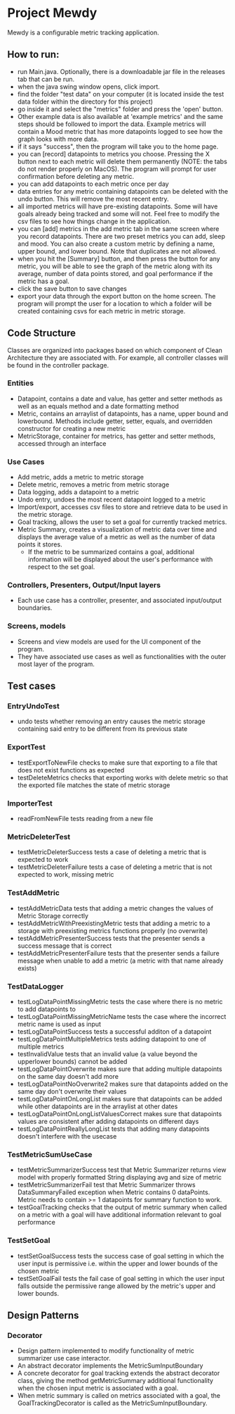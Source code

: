 # Project Mewdy

Mewdy is a configurable metric tracking application.

## How to run:
- run Main.java. Optionally, there is a downloadable jar file in the releases tab that can be run.
- when the java swing window opens, click import. 
- find the folder "test data" on your computer (it is located inside the test data folder within the directory for this project)
- go inside it and select the "metrics" folder and press the 'open' button.
- Other example data is also available at 'example metrics' and the same steps should be followed to import the data. Example metrics will contain a Mood metric that has more datapoints logged to see how the graph looks with more data.
- if it says "success", then the program will take you to the home page.
- you can [record] datapoints to metrics you choose. Pressing the X button next to each metric will delete them permanently (NOTE: the tabs do not render properly on MacOS). The program will prompt for user confirmation before deleting any metric.
- you can add datapoints to each metric once per day
- data entries for any metric containing datapoints can be deleted with the undo button. This will remove the most recent entry.
- all imported metrics will have pre-existing datapoints. Some will have goals already being tracked and some will not. Feel free to modify the csv files to see how things change in the application.
- you can [add] metrics in the add metric tab in the same screen where you record datapoints. There are two preset metrics you can add, sleep and mood. You can also create a custom metric by defining a name, upper bound, and lower bound. Note that duplicates are not allowed.
- when you hit the [Summary] button, and then press the button for any metric, you will be able to see the graph of the metric along with its average, number of data points stored, and goal performance if the metric has a goal.
- click the save button to save changes 
- export your data through the export button on the home screen. The program will prompt the user for a location to which a folder will be created containing csvs for each metric in metric storage.

## Code Structure
Classes are organized into packages based on which component of Clean Architecture they are associated with. For example, all controller classes will be found in the controller package.

### Entities
- Datapoint, contains a date and value, has getter and setter methods as well as an equals method and a date formatting method
- Metric, contains an arraylist of datapoints, has a name, upper bound and lowerbound. Methods include getter, setter, equals, and overridden constructor for creating a new metric
- MetricStorage, container for metrics, has getter and setter methods, accessed through an interface
### Use Cases
- Add metric, adds a metric to metric storage
- Delete metric, removes a metric from metric storage
- Data logging, adds a datapoint to a metric
- Undo entry, undoes the most recent datapoint logged to a metric
- Import/export, accesses csv files to store and retrieve data to be used in the metric storage.
- Goal tracking, allows the user to set a goal for currently tracked metrics.
- Metric Summary, creates a visualization of metric data over time and displays the average value of a metric as well as the number of data points it stores.
  - If the metric to be summarized contains a goal, additional information will be displayed about the user's performance with respect to the set goal.
### Controllers, Presenters, Output/Input layers
- Each use case has a controller, presenter, and associated input/output boundaries.
### Screens, models
- Screens and view models are used for the UI component of the program. 
- They have associated use cases as well as functionalities with the outer most layer of the program.

## Test cases

### EntryUndoTest
- undo tests whether removing an entry causes the metric storage containing said entry to be different from its previous state

### ExportTest
- testExportToNewFile checks to make sure that exporting to a file that does not exist functions as expected
- testDeleteMetrics checks that exporting works with delete metric so that the exported file matches the state of metric storage

### ImporterTest
- readFromNewFile tests reading from a new file

### MetricDeleterTest
- testMetricDeleterSuccess tests a case of deleting a metric that is expected to work
- testMetricDeleterFailure tests a case of deleting a metric that is not expected to work, missing metric
### TestAddMetric
- testAddMetricData tests that adding a metric changes the values of Metric Storage correctly
- testAddMetricWithPreexistingMetric tests that adding a metric to a storage with preexisting metrics functions properly (no overwrite)
- testAddMetricPresenterSuccess tests that the presenter sends a success message that is correct
- testAddMetricPresenterFailure tests that the presenter sends a failure message when unable to add a metric (a metric with that name already exists)
### TestDataLogger
- testLogDataPointMissingMetric tests the case where there is no metric to add datapoints to
- testLogDataPointMissingMetricName tests the case where the incorrect metric name is used as input
- testLogDataPointSuccess tests a successful additon of a datapoint
- testLogDataPointMultipleMetrics tests adding datapoint to one of multiple metrics
- testInvalidValue tests that an invalid value (a value beyond the upperlower bounds) cannot be added
- testLogDataPointOverwrite makes sure that adding multiple datapoints on the same day doesn't add more
- testLogDataPointNoOverwrite2 makes sure that datapoints added on the same day don't overwrite their values
- testLogDataPointOnLongList makes sure that datapoints can be added while other datapoints are in the arraylist at other dates
- testLogDataPointOnLongListValuesCorrect makes sure that datapoints values are consistent after adding datapoints on different days
- testLogDataPointReallyLongList tests that adding many datapoints doesn't interfere with the usecase
### TestMetricSumUseCase
- testMetricSummarizerSuccess test that Metric Summarizer returns view model with properly formatted String displaying avg and size of metric
- testMetricSummarizerFail test that Metric Summarizer throws DataSummaryFailed exception when Metric contains 0 dataPoints. Metric needs to contain >= 1 datapoints for summary function to work.
- testGoalTracking checks that the output of metric summary when called on a metric with a goal will have additional information relevant to goal performance
### TestSetGoal
- testSetGoalSuccess tests the success case of goal setting in which the user input is permissive i.e. within the upper and lower bounds of the chosen metric
- testSetGoalFail tests the fail case of goal setting in which the user input falls outside the permissive range allowed by the metric's upper and lower bounds.


## Design Patterns

### Decorator
- Design pattern implemented to modify functionality of metric summarizer use case interactor. 
- An abstract decorator implements the MetricSumInputBoundary 
- A concrete decorator for goal tracking extends the abstract decorator class, giving the method getMetricSummary additional functionality when the chosen input metric is associated with a goal.
- When metric summary is called on metrics associated with a goal, the GoalTrackingDecorator is called as the MetricSumInputBoundary.